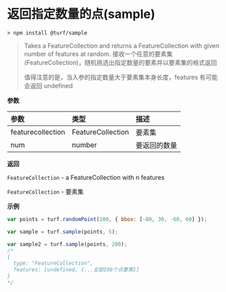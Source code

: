 # 返回指定数量的点(sample)

```
> npm install @turf/sample
```

> Takes a FeatureCollection and returns a FeatureCollection with given number of features at random.
> 接收一个任意的要素集(FeatureCollection)，随机挑选出指定数量的要素并以要素集的格式返回
>
> 值得注意的是，当入参的指定数量大于要素集本身长度，features 有可能会返回 undefined



**参数**

| 参数              | 类型              | 描述         |
| :---------------- | :---------------- | :----------- |
| featurecollection | FeatureCollection | 要素集       |
| num               | number            | 要返回的数量 |

**返回**

`FeatureCollection` - a FeatureCollection with n features

`FeatureCollection` - 要素集

**示例**

```js
var points = turf.randomPoint(100, { bbox: [-80, 30, -60, 60] });

var sample = turf.sample(points, 5);

var sample2 = turf.sample(points, 200);
/*
{
  type: "FeatureCollection",
  features: [undefined, {...全部100个点要素}]
}
*/
```